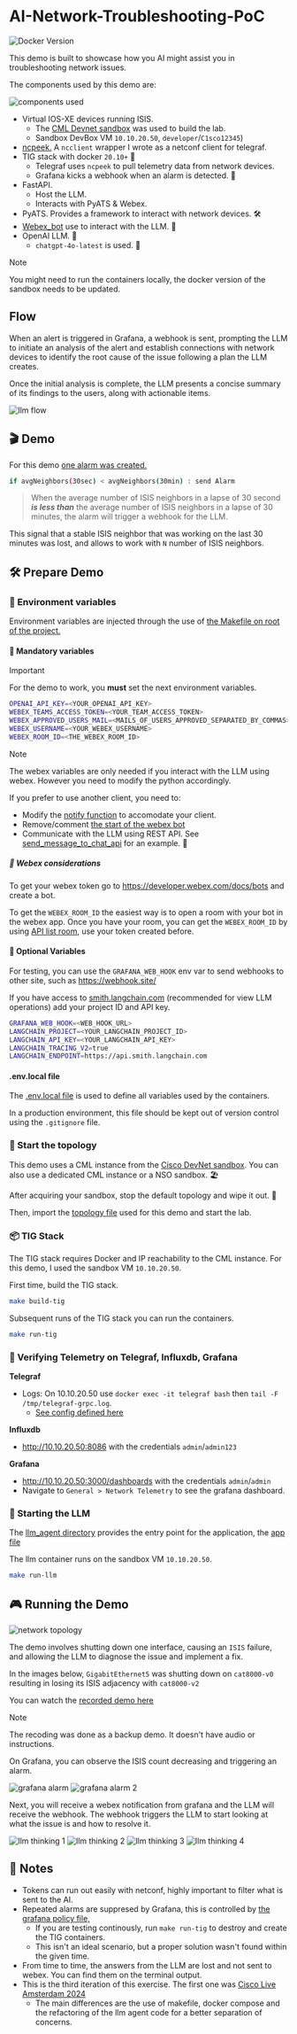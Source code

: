 # AI-Network-Troubleshooting-PoC

![Docker Version](https://img.shields.io/badge/Docker-20.10+-blue)

This demo is built to showcase how you AI might assist you in troubleshooting network issues.

The components used by this demo are:

![components used](img/components.png)

- Virtual IOS-XE devices running ISIS.
  - The [CML Devnet sandbox](https://developer.cisco.com/site/sandbox/) was used to build the lab.
  - Sandbox DevBox VM `10.10.20.50`, `developer`/`C1sco12345`)
- [ncpeek.](https://github.com/jillesca/ncpeek) A `ncclient` wrapper I wrote as a netconf client for telegraf.
- TIG stack with docker `20.10+` 🐳
  - Telegraf uses `ncpeek` to pull telemetry data from network devices.
  - Grafana kicks a webhook when an alarm is detected. 🚨
- FastAPI.
  - Host the LLM.
  - Interacts with PyATS & Webex.
- PyATS. Provides a framework to interact with network devices. 🛠️
- [Webex_bot](https://github.com/fbradyirl/webex_bot) use to interact with the LLM. 🤖
- OpenAI LLM. 🧠
  - `chatgpt-4o-latest` is used. 🚀

> [!NOTE]
> You might need to run the containers locally, the docker version of the sandbox needs to be updated.

## Flow

When an alert is triggered in Grafana, a webhook is sent, prompting the LLM to initiate an analysis of the alert and establish connections with network devices to identify the root cause of the issue following a plan the LLM creates.

Once the initial analysis is complete, the LLM presents a concise summary of its findings to the users, along with actionable items.

![llm flow](img/llm_flow.png)

## 🎬 Demo

For this demo [one alarm was created.](grafana/config/alerts.yaml)

```bash
if avgNeighbors(30sec) < avgNeighbors(30min) : send Alarm​
```

> When the average number of ISIS neighbors in a lapse of 30 second _**is less than**_ the average number of ISIS neighbors in a lapse of 30 minutes, the alarm will trigger a webhook for the LLM.

This signal that a stable ISIS neighbor that was working on the last 30 minutes was lost, and allows to work with `N` number of ISIS neighbors.

## 🛠️ Prepare Demo

### 🔑 Environment variables

Environment variables are injected through the use of [the Makefile on root of the project.](Makefile)

#### 📌 Mandatory variables

> [!IMPORTANT]  
> For the demo to work, you **must** set the next environment variables.

```bash
OPENAI_API_KEY=<YOUR_OPENAI_API_KEY>
WEBEX_TEAMS_ACCESS_TOKEN=<YOUR_TEAM_ACCESS_TOKEN>
WEBEX_APPROVED_USERS_MAIL=<MAILS_OF_USERS_APPROVED_SEPARATED_BY_COMMAS>
WEBEX_USERNAME=<YOUR_WEBEX_USERNAME>
WEBEX_ROOM_ID=<THE_WEBEX_ROOM_ID>
```

> [!NOTE]
> The webex variables are only needed if you interact with the LLM using webex. However you need to modify the python accordingly.

If you prefer to use another client, you need to:

- Modify the [notify function](llm_agent/app.py#L59) to accomodate your client.
- Remove/comment [the start of the webex bot](llm_agent/app.py#L73)
- Communicate with the LLM using REST API. See [send_message_to_chat_api](llm_agent/webex_chat/chat_api_client.py#L13) for an example. 📡

##### 📝 Webex considerations

To get your webex token go to <https://developer.webex.com/docs/bots> and create a bot.

To get the `WEBEX_ROOM_ID` the easiest way is to open a room with your bot in the webex app. Once you have your room, you can get the `WEBEX_ROOM_ID` by using [API list room,](https://developer.webex.com/docs/api/v1/rooms/list-rooms) use your token created before.

#### 📌 Optional Variables

For testing, you can use the `GRAFANA_WEB_HOOK` env var to send webhooks to other site, such as <https://webhook.site/>

If you have access to [smith.langchain.com](https://smith.langchain.com/) (recommended for view LLM operations) add your project ID and API key.

```bash
GRAFANA_WEB_HOOK=<WEB_HOOK_URL>
LANGCHAIN_PROJECT=<YOUR_LANGCHAIN_PROJECT_ID>
LANGCHAIN_API_KEY=<YOUR_LANGCHAIN_API_KEY>
LANGCHAIN_TRACING_V2=true
LANGCHAIN_ENDPOINT=https://api.smith.langchain.com
```

#### .env.local file

The [.env.local file](.env.local) is used to define all variables used by the containers.

In a production environment, this file should be kept out of version control using the `.gitignore` file.

### 🚀 Start the topology

This demo uses a CML instance from the [Cisco DevNet sandbox](https://developer.cisco.com/site/sandbox/). You can also use a dedicated CML instance or a NSO sandbox. 🏖️

After acquiring your sandbox, stop the default topology and wipe it out. 🧹

Then, import the [topology file](cml/topology.yaml) used for this demo and start the lab.

### 📦 TIG Stack

The TIG stack requires Docker and IP reachability to the CML instance. For this demo, I used the sandbox VM `10.10.20.50`.

First time, build the TIG stack.

```bash
make build-tig
```

Subsequent runs of the TIG stack you can run the containers.

```bash
make run-tig
```

### 🚦 Verifying Telemetry on Telegraf, Influxdb, Grafana

**Telegraf**

- Logs: On 10.10.20.50 use `docker exec -it telegraf bash` then `tail -F /tmp/telegraf-grpc.log`.
  - [See config defined here](telegraf/dockerfile#L30)

**Influxdb**

- <http://10.10.20.50:8086> with the credentials `admin`/`admin123`

**Grafana**

- <http://10.10.20.50:3000/dashboards> with the credentials `admin`/`admin`
- Navigate to `General > Network Telemetry` to see the grafana dashboard.

### 🏁 Starting the LLM

The [llm_agent directory](llm_agent/) provides the entry point for the application, the [app file](llm_agent/app.py)

The llm container runs on the sandbox VM `10.10.20.50`.

```bash
make run-llm
```

## 🎮 Running the Demo

![network topology](/img/cml.png)

The demo involves shutting down one interface, causing an `ISIS` failure, and allowing the LLM to diagnose the issue and implement a fix.

In the images below, `GigabitEthernet5` was shutting down on `cat8000-v0` resulting in losing its ISIS adjacency with `cat8000-v2`

You can watch the [recorded demo here](https://app.vidcast.io/share/1bb750ef-76ef-4fa5-9f2f-442a82151463)

> [!NOTE]
> The recoding was done as a backup demo. It doesn't have audio or instructions.

On Grafana, you can observe the ISIS count decreasing and triggering an alarm.

![grafana alarm](img/grafana1.png)
![grafana alarm 2](img/grafana2.png)

Next, you will receive a webex notification from grafana and the LLM will receive the webhook. The webhook triggers the LLM to start looking at what the issue is and how to resolve it.

![llm thinking 1](img/webex_bot1.png)
![llm thinking 2](img/webex_bot2.png)
![llm thinking 3](img/webex_bot3.png)
![llm thinking 4](img/webex_bot4.png)

## 📝 Notes

- Tokens can run out easily with netconf, highly important to filter what is sent to the AI.
- Repeated alarms are suppresed by Grafana, this is controlled by [the grafana policy file,](grafana/config/policies.yaml)
  - If you are testing continously, run `make run-tig` to destroy and create the TIG containers.
  - This isn't an ideal scenario, but a proper solution wasn't found within the given time.
- From time to time, the answers from the LLM are lost and not sent to webex. You can find them on the terminal output.
- This is the third iteration of this exercise. The first one was [Cisco Live Amsterdam 2024](https://github.com/jillesca/CLEUR-DEVNET-3707)
  - The main differences are the use of makefile, docker compose and the refactoring of the llm agent code for a better separation of concerns.

